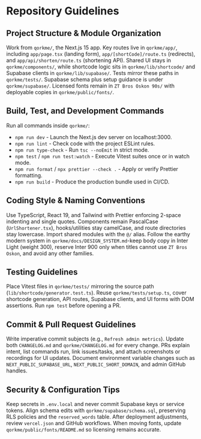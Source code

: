 # Repository Guidelines

## Project Structure & Module Organization
Work from `qorkme/`, the Next.js 15 app. Key routes live in `qorkme/app/`, including `app/page.tsx` (landing form), `app/[shortCode]/route.ts` (redirects), and `app/api/shorten/route.ts` (shortening API). Shared UI stays in `qorkme/components/`, while shortcode logic sits in `qorkme/lib/shortcode/` and Supabase clients in `qorkme/lib/supabase/`. Tests mirror these paths in `qorkme/tests/`. Supabase schema plus setup guidance is under `qorkme/supabase/`. Licensed fonts remain in `ZT Bros Oskon 90s/` with deployable copies in `qorkme/public/fonts/`.

## Build, Test, and Development Commands
Run all commands inside `qorkme/`:
- `npm run dev` - Launch the Next.js dev server on localhost:3000.
- `npm run lint` - Check code with the project ESLint rules.
- `npm run type-check` - Run `tsc --noEmit` in strict mode.
- `npm test` / `npm run test:watch` - Execute Vitest suites once or in watch mode.
- `npm run format` / `npx prettier --check .` - Apply or verify Prettier formatting.
- `npm run build` - Produce the production bundle used in CI/CD.

## Coding Style & Naming Conventions
Use TypeScript, React 19, and Tailwind with Prettier enforcing 2-space indenting and single quotes. Components remain PascalCase (`UrlShortener.tsx`), hooks/utilities stay camelCase, and route directories stay lowercase. Import shared modules with the `@/` alias. Follow the earthy modern system in `qorkme/docs/DESIGN_SYSTEM.md`-keep body copy in Inter Light (weight 300), reserve Inter 900 only when titles cannot use `ZT Bros Oskon`, and avoid any other families.

## Testing Guidelines
Place Vitest files in `qorkme/tests/` mirroring the source path (`lib/shortcode/generator.test.ts`). Reuse `qorkme/tests/setup.ts`, cover shortcode generation, API routes, Supabase clients, and UI forms with DOM assertions. Run `npm test` before opening a PR.

## Commit & Pull Request Guidelines
Write imperative commit subjects (e.g., `Refresh admin metrics`). Update both `CHANGELOG.md` and `qorkme/CHANGELOG.md` for every change. PRs explain intent, list commands run, link issues/tasks, and attach screenshots or recordings for UI updates. Document environment variable changes such as `NEXT_PUBLIC_SUPABASE_URL`, `NEXT_PUBLIC_SHORT_DOMAIN`, and admin GitHub handles.

## Security & Configuration Tips
Keep secrets in `.env.local` and never commit Supabase keys or service tokens. Align schema edits with `qorkme/supabase/schema.sql`, preserving RLS policies and the `reserved_words` table. After deployment adjustments, review `vercel.json` and GitHub workflows. When moving fonts, update `qorkme/public/fonts/README.md` so licensing remains accurate.
